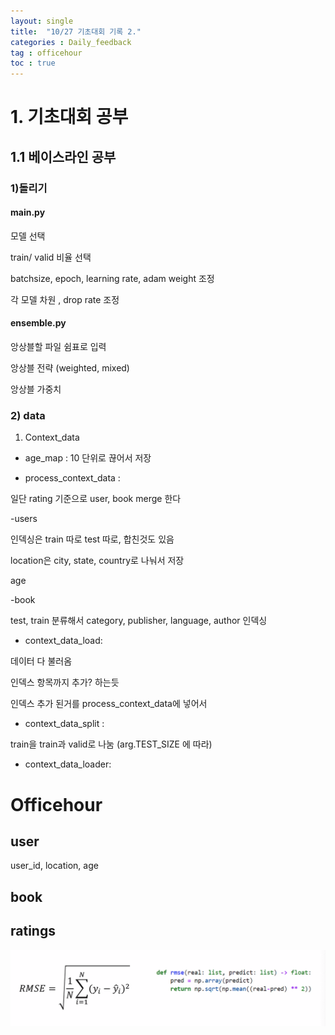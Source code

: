 ```yaml
---
layout: single
title:  "10/27 기초대회 기록 2."
categories : Daily_feedback
tag : officehour
toc : true
---
```



# 1. 기초대회 공부

## 1.1 베이스라인 공부

### 1)돌리기

#### main.py 
모델 선택

train/ valid 비율 선택

batchsize, epoch, learning rate, adam weight 조정

각 모델 차원 , drop rate 조정

#### ensemble.py
앙상블할 파일 쉼표로 입력

앙상블 전략 (weighted, mixed)

앙상블 가중치

### 2) data

1) Context_data

+ age_map : 10 단위로 끊어서 저장

+ process_context_data : 

일단 rating 기준으로 user, book merge 한다

-users

인덱싱은 train 따로 test 따로, 합친것도 있음

location은 city, state, country로 나눠서 저장

age

-book

test, train 분류해서 category, publisher, language, author 인덱싱



+ context_data_load:

데이터 다 불러옴

인덱스 항목까지 추가? 하는듯

인덱스 추가 된거를 process_context_data에 넣어서 

+ context_data_split : 

train을 train과 valid로 나눔 (arg.TEST_SIZE 에 따라)

+ context_data_loader:



# Officehour 

## user

user_id, location, age


## book


## ratings



![image-20221027170807015](../images/2022-10-27-daily/image-20221027170807015.png)




